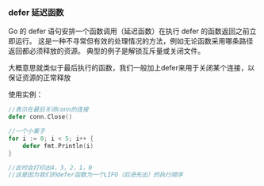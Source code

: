### defer 延迟函数
Go 的 defer 语句安排一个函数调用（延迟函数）在执行 defer 的函数返回之前立即运行。 这是一种不寻常但有效的处理情况的方法，例如无论函数采用哪条路径返回都必须释放的资源。 典型的例子是解锁互斥量或关闭文件。

大概意思就类似于最后执行的函数，我们一般加上defer来用于关闭某个连接，以保证资源的正常释放

使用实例：
```go
//表示在最后关闭conn的连接
defer conn.Close()

//一个小栗子
for i := 0; i < 5; i++ {
    defer fmt.Println(i)
}

//此时会打印出4，3，2，1，0
//这是因为我们的defer函数为一个LIFO（后进先出）的执行顺序
```